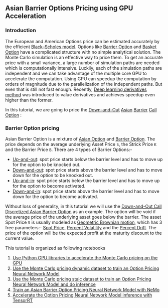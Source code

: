 
## Asian Barrier Options Pricing using GPU Acceleration


### Introduction

The European and American Options price can be estimated accurately by the efficient [Black–Scholes model](https://en.wikipedia.org/wiki/Black%E2%80%93Scholes_model). Options like [Barrier Option](https://en.wikipedia.org/wiki/Barrier_option) and [Basket Option](https://en.wikipedia.org/wiki/Basket_option) have a complicated structure with no simple analytical solution. The Monte Carlo simulation is an effective way to price them. To get an accurate price with a small variance, a large number of simulation paths are needed which is computationally intensive. Luckily, each of the simulation paths are independent and we can take advantage of the multiple core GPU to accelerate the computation. Using GPU can speedup the computation by orders of magnitude due to the parallelization of the independent paths. But even that is still not fast enough. Recently, [Deep learning derivatives method](https://arxiv.org/pdf/1809.02233.pdf) was introduced to value derivatives and achieves speedup even higher than the former.  

In this tutorial, we are going to price the [Down-and-Out](https://www.investopedia.com/terms/d/daoo.asp) [Asian](https://www.investopedia.com/terms/a/asianoption.asp) [Barrier](https://www.investopedia.com/terms/b/barrieroption.asp) [Call Option](https://www.investopedia.com/terms/c/calloption.asp) :

    
### Barrier Option pricing

Asian Barrier Option is a mixture of [Asian Option](https://en.wikipedia.org/wiki/Asian_option) and [Barrier Option](https://en.wikipedia.org/wiki/Barrier_option). The price depends on the average underlying Asset Price `S`, the Strick Price `K` and the Barrier Price `B`. There are 4 types of Barrier Options:-
   * [Up-and-out](https://www.investopedia.com/terms/u/up-and-outoption.asp): spot price starts below the barrier level and has to move up for the option to be knocked out.
   * [Down-and-out](https://www.investopedia.com/terms/d/daoo.asp): spot price starts above the barrier level and has to move down for the option to be knocked out.
   * [Up-and-in](https://www.investopedia.com/terms/u/up-and-inoption.asp): spot price starts below the barrier level and has to move up for the option to become activated.
   * [Down-and-in](https://www.investopedia.com/terms/d/daio.asp): spot price starts above the barrier level and has to move down for the option to become activated.

Without loss of generality, in this tutorial we will use the [Down-and-Out Call Discretized Asian Barrier Option](https://ieeexplore.ieee.org/document/6327776/metrics#metrics) as an example. The option will be void if the average price of the underlying asset goes below the barrier. The asset Spot Price `S` is usually modeled as [Geometric Brownian motion](https://en.wikipedia.org/wiki/Geometric_Brownian_motion), which has 3 free parameters:- [Spot Price](https://www.investopedia.com/terms/s/spotprice.asp), [Percent Volatility](https://www.investopedia.com/terms/v/volatility.asp) and the [Percent Drift](https://en.wikipedia.org/wiki/Stochastic_drift). The price of the option will be the expected profit at the maturity discount to the current value.

This tutorial is organized as following notebooks

1. [Use Python GPU libraries to accelerate the Monte Carlo pricing on the GPU](./mc_pricing.ipynb)
2. [Use the Monte Carlo pricing dynamic dataset to train an Option Pricing Neural Network Model](./deep_learning_option_1.ipynb)
3. [Use the Monte Carlo pricing staic dataset to train an Option Pricing Neural Network Model and do inference](./deep_learning_option_2.ipynb)
4. [Train an Asian Barrier Option Pricing Neural Network Model with NeMo](./deep_learning_nemo.ipynb)
5. [Accelerate the Option Pricing Neural Network Model inference with TensorRT](./tensorrt.ipynb)
